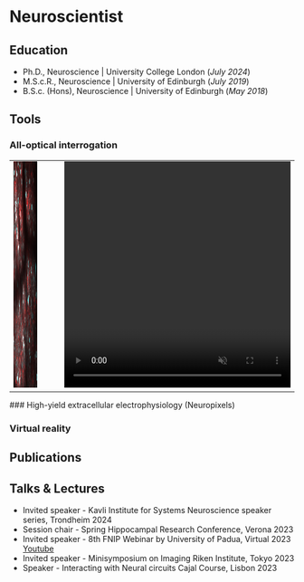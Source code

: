 # Neuroscientist 

## Education
- Ph.D., Neuroscience | University College London (_July 2024_)								       		
- M.S.c.R., Neuroscience | University of Edinburgh (_July 2019_)	 			        		
- B.S.c. (Hons), Neuroscience | University of Edinburgh (_May 2018_)

## Tools
### All-optical interrogation
<table>
  <tr>
    <td>
      <img src="assets/CTX.jpg" alt="Cortex" width="400" height="400">
    </td>
    <td width="20"></td> <!-- small gap -->
    <td>
      <video width="400" height="400" autoplay loop muted playsinline>
        <source src="assets/ao.mp4" type="video/mp4">
      </video>
    </td>
  </tr>
</table>
### High-yield extracellular electrophysiology (Neuropixels)

### Virtual reality 

## Publications 

## Talks & Lectures
- Invited speaker - Kavli Institute for Systems Neuroscience speaker series, Trondheim 2024
- Session chair - Spring Hippocampal Research Conference, Verona 2023
- Invited speaker  - 8th FNIP Webinar by University of Padua, Virtual 2023 [Youtube](https://www.youtube.com/watch?v=FCxVaeMQ9bs&ab_channel=FNIP)
- Invited speaker - Minisymposium on Imaging Riken Institute, Tokyo 2023
- Speaker - Interacting with Neural circuits Cajal Course, Lisbon 2023
